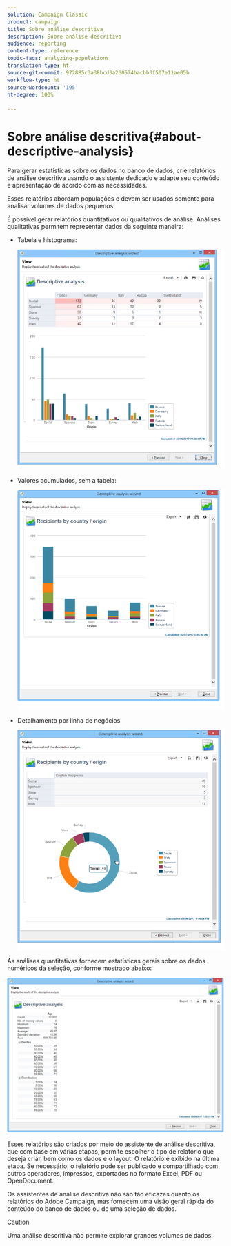 ```yaml
---
solution: Campaign Classic
product: campaign
title: Sobre análise descritiva
description: Sobre análise descritiva
audience: reporting
content-type: reference
topic-tags: analyzing-populations
translation-type: ht
source-git-commit: 972885c3a38bcd3a260574bacbb3f507e11ae05b
workflow-type: ht
source-wordcount: '195'
ht-degree: 100%

---
```



# Sobre análise descritiva{#about-descriptive-analysis}

Para gerar estatísticas sobre os dados no banco de dados, crie relatórios de análise descritiva usando o assistente dedicado e adapte seu conteúdo e apresentação de acordo com as necessidades.

Esses relatórios abordam populações e devem ser usados somente para analisar volumes de dados pequenos.

É possível gerar relatórios quantitativos ou qualitativos de análise. Análises qualitativas permitem representar dados da seguinte maneira:

* Tabela e histograma:

   ![](assets/reporting_descriptive_sample_1.png)

* Valores acumulados, sem a tabela:

   ![](assets/reporting_descriptive_sample_3.png)

* Detalhamento por linha de negócios

   ![](assets/reporting_descriptive_sample_2.png)

As análises quantitativas fornecem estatísticas gerais sobre os dados numéricos da seleção, conforme mostrado abaixo:

![](assets/reporting_descriptive_quantitative_sample.png)

Esses relatórios são criados por meio do assistente de análise descritiva, que com base em várias etapas, permite escolher o tipo de relatório que deseja criar, bem como os dados e o layout. O relatório é exibido na última etapa. Se necessário, o relatório pode ser publicado e compartilhado com outros operadores, impressos, exportados no formato Excel, PDF ou OpenDocument.

Os assistentes de análise descritiva não são tão eficazes quanto os relatórios do Adobe Campaign, mas fornecem uma visão geral rápida do conteúdo do banco de dados ou de uma seleção de dados.

>[!CAUTION]
>
>Uma análise descritiva não permite explorar grandes volumes de dados.


